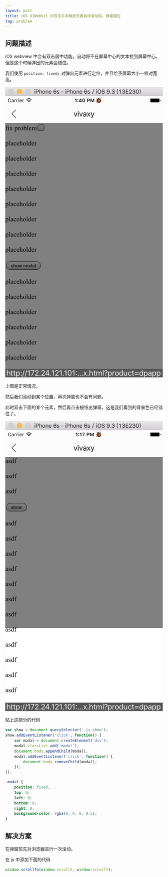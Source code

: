 ```yaml
---
layout: post
title: iOS UIWebkit 中双击文本触发页面自动滚动后，弹窗错位
tag: problem
---
```


## 问题描述

iOS webview 中会有双击居中功能，自动将不在屏幕中心的文本拉到屏幕中心。但是这个时候弹出的元素会错位。

我们使用 `position: fixed;` 对弹出元素进行定位，并且给予屏幕大小一样对宽高。

![正常情况](/image/2016-08-05-ios-webview-double-click-position-bug/1.png)

上图是正常情况。

然后我们滚动到某个位置，再次弹窗也不会有问题。

此时双击下面的某个元素，然后再点击按钮出弹窗。这是我们看到的背景色已经错位了。

![异常情况](/image/2016-08-05-ios-webview-double-click-position-bug/2.png)

贴上这部分的代码

```js
var show = document.querySelector('.js-show');
show.addEventListener('click', function() {
    var modal = document.createElement('div');
    modal.classList.add('modal');
    document.body.appendChild(modal);
    modal.addEventListener('click', function() {
        document.body.removeChild(modal);
    });
});

```

```css
.modal {
    position: fixed;
    top: 0;
    left: 0;
    bottom: 0;
    right: 0;
    background-color: rgba(0, 0, 0, 0.5);
}
```

## 解决方案

在弹窗前先对浏览器进行一次滚动。

在 js 中添加下面的代码

```js
window.scrollTo(window.scrollX, window.scrollY);
```
